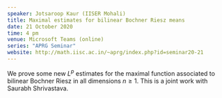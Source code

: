 ```yaml
---
speaker: Jotsaroop Kaur (IISER Mohali)
title: Maximal estimates for bilinear Bochner Riesz means
date: 21 October 2020
time: 4 pm
venue: Microsoft Teams (online)
series: "APRG Seminar"
website: http://math.iisc.ac.in/~aprg/index.php?id=seminar20-21
---
```


We prove some new $L^p$ estimates for the maximal function
associated to bilinear Bochner Riesz in all dimensions $n\geq 1$.
This is a joint work with Saurabh Shrivastava.
